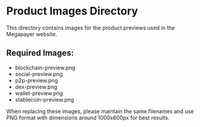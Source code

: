 # Product Images Directory

This directory contains images for the product previews used in the Megapayer website.

## Required Images:

- blockchain-preview.png
- social-preview.png
- p2p-preview.png
- dex-preview.png
- wallet-preview.png
- stablecoin-preview.png

When replacing these images, please maintain the same filenames and use PNG format with dimensions around 1000x600px for best results.
